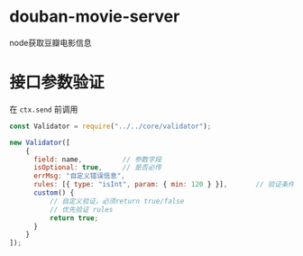 # douban-movie-server
node获取豆瓣电影信息

# 接口参数验证

在 `ctx.send` 前调用

```js
const Validator = require("../../core/validator");

new Validator([
    {
      field: name,          // 参数字段
      isOptional: true,     // 是否必传
      errMsg: "自定义错误信息",
      rules: [{ type: "isInt", param: { min: 120 } }],       // 验证条件
      custom() {
          // 自定义验证，必须return true/false
          // 优先验证 rules
          return true;
      }
    }
]);
```